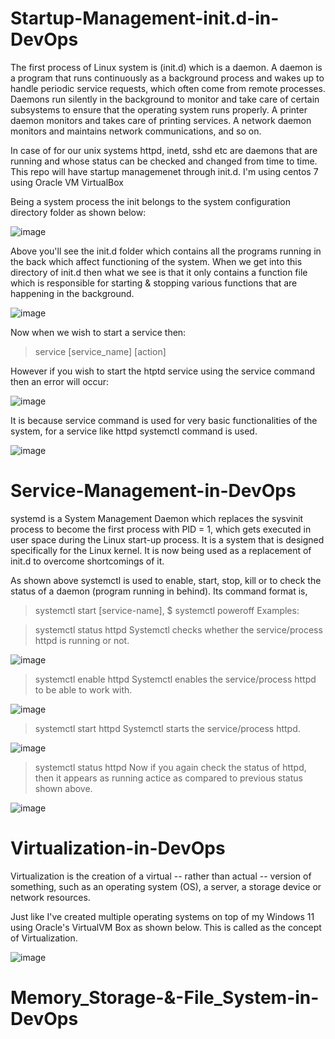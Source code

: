 # Startup-Management-init.d-in-DevOps

The first process of Linux system is (init.d) which is a daemon. A daemon is a program that runs continuously as a background process and wakes up to handle periodic service requests, which often come from remote processes. Daemons run silently in the background to monitor and take care of certain subsystems to ensure that the operating system runs properly. A printer daemon monitors and takes care of printing services. A network daemon monitors and maintains network communications, and so on. 

In case of for our unix systems httpd, inetd, sshd etc are daemons that are running and whose status can be checked and changed from time to time. This repo will have startup managemenet through init.d. I'm using centos 7 using Oracle VM VirtualBox


Being a system process the init belongs to the system configuration directory folder as shown below:

![image](https://user-images.githubusercontent.com/97732099/200176105-883b15ce-8436-423f-83ea-97383fb3bd03.png)


Above you'll see the init.d folder which contains all the programs running in the back which affect functioning of the system.
When we get into this directory of init.d then what we see is that it only contains a function file which is responsible for starting & stopping various functions that are happening in the background.

![image](https://user-images.githubusercontent.com/97732099/200176169-d4ae5aa7-d957-436d-a612-65819b5793f5.png)


Now when we wish to start a service then:
> service [service_name] [action]

However if you wish to start the htptd service using the service command then an error will occur:

![image](https://user-images.githubusercontent.com/97732099/200176221-45d23878-9d00-4059-9bfa-9d94ba84c6df.png)

It is because service command is used for very basic functionalities of the system, for a service like httpd systemctl command is used.

![image](https://user-images.githubusercontent.com/97732099/200037195-55b1aabe-4a09-4b5e-94e4-5e49010ab9a2.png)



# Service-Management-in-DevOps
systemd is a System Management Daemon which replaces the sysvinit process to become the first process with PID = 1, which gets executed in user space during the Linux start-up process. It is a system that is designed specifically for the Linux kernel. It is now being used as a replacement of init.d to overcome shortcomings of it. 

As shown above systemctl is used to enable, start, stop, kill or to check the status of a daemon (program running in behind). Its command format is,

> systemctl start [service-name], $ systemctl poweroff
Examples:

> systemctl status httpd
Systemctl checks whether the service/process httpd is running or not.

![image](https://user-images.githubusercontent.com/97732099/200176649-fa7747a8-8567-47d4-a66e-63419181636b.png)

> systemctl enable httpd
Systemctl enables the service/process httpd to be able to work with.

![image](https://user-images.githubusercontent.com/97732099/200176702-5af3d40d-1dd0-465a-92c0-d2fbce3e9c13.png)

> systemctl start httpd
Systemctl starts the service/process httpd.

![image](https://user-images.githubusercontent.com/97732099/200176757-c18b7b20-f8e7-4a4d-b903-a43c04734c84.png)


> systemctl status httpd
Now if you again check the status of httpd, then it appears as running actice as compared to previous status shown above.

![image](https://user-images.githubusercontent.com/97732099/200176843-cb6d1d27-3136-42f3-929c-2e6b88a636f9.png)



# Virtualization-in-DevOps
Virtualization is the creation of a virtual -- rather than actual -- version of something, such as an operating system (OS), a server, a storage device or network resources.

Just like I've created multiple operating systems on top of my Windows 11 using Oracle's VirtualVM Box as shown below. This is called as the concept of Virtualization.

![image](https://user-images.githubusercontent.com/97732099/200177535-aabd892f-45f7-457c-9a2e-df9f27fa546c.png)



# Memory_Storage-&-File_System-in-DevOps





